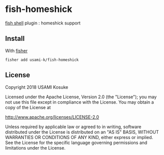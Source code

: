 # fish-homeshick

[fish shell](https://fishshell.com) plugin : homeshick support

## Install

With [fisher](https://github.com/jorgebucaran/fisher)

```
fisher add usami-k/fish-homeshick
```

## License

Copyright 2018 USAMI Kosuke

Licensed under the Apache License, Version 2.0 (the "License");
you may not use this file except in compliance with the License.
You may obtain a copy of the License at

   http://www.apache.org/licenses/LICENSE-2.0

Unless required by applicable law or agreed to in writing, software
distributed under the License is distributed on an "AS IS" BASIS,
WITHOUT WARRANTIES OR CONDITIONS OF ANY KIND, either express or implied.
See the License for the specific language governing permissions and
limitations under the License.
